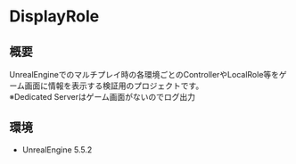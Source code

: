 # DisplayRole
## 概要
UnrealEngineでのマルチプレイ時の各環境ごとのControllerやLocalRole等をゲーム画面に情報を表示する検証用のプロジェクトです。  
※Dedicated Serverはゲーム画面がないのでログ出力

## 環境
- UnrealEngine 5.5.2